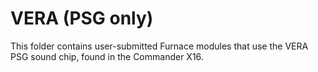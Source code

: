 # VERA (PSG only)
This folder contains user-submitted Furnace modules that use the VERA PSG sound chip, found in the Commander X16.
